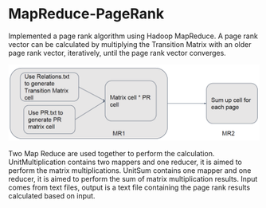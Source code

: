 # MapReduce-PageRank
Implemented a page rank algorithm using Hadoop MapReduce.
A page rank vector can be calculated by multiplying the Transition Matrix with an older page rank vector, iteratively, until the page rank vector converges. 

![alt text](https://github.com/JulianMei/MapReduce-PageRank/blob/master/PageRank_MapReduce.png)

Two Map Reduce are used together to perform the calculation.
UnitMultiplication contains two mappers and one reducer, it is aimed to perform the matrix multiplications.
UnitSum contains one mapper and one reducer, it is aimed to perform the sum of matrix multiplication results.
Input comes from text files, output is a text file containing the page rank results calculated based on input.

